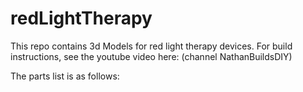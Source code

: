 # redLightTherapy
This repo contains 3d Models for red light therapy devices.  For build instructions, see the youtube video here: (channel NathanBuildsDIY)

The parts list is as follows:
